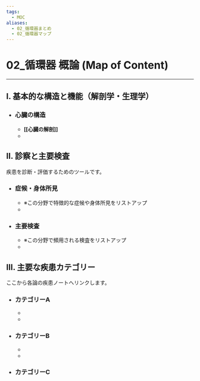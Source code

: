 ```yaml
---
tags:
  - MOC
aliases:
  - 02_循環器まとめ
  - 02_循環器マップ
---
```


# 02_循環器 概論 (Map of Content)

---
## Ⅰ. 基本的な構造と機能（解剖学・生理学）

- ### 心臓の構造
	- **[[心臓の解剖]]**
	- 

## Ⅱ. 診察と主要検査

疾患を診断・評価するためのツールです。

- ### 症候・身体所見
  - ※この分野で特徴的な症候や身体所見をリストアップ
  - 

- ### 主要検査
  - ※この分野で頻用される検査をリストアップ
  - 

## Ⅲ. 主要な疾患カテゴリー

ここから各論の疾患ノートへリンクします。

- ### カテゴリーA
  - 
  - 

- ### カテゴリーB
  - 
  - 

- ### カテゴリーC